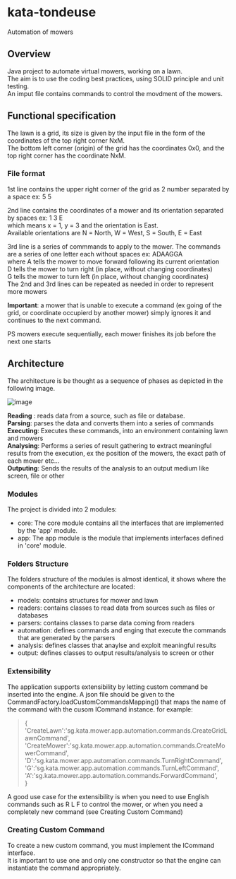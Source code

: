 # kata-tondeuse
Automation of mowers
## Overview
Java project to automate virtual mowers, working on a lawn.  
The aim is to use the coding best practices, using SOLID principle and unit testing.  
An imput file contains commands to control the movdment of the mowers.
 
 
## Functional specification 
The lawn is a grid, its size is given by the input file in the form of the coordinates of the top right corner NxM.  
The bottom left corner (origin) of the grid has the coordinates 0x0, and the top right corner has the coordinate NxM.

### File format
1st line contains the upper right corner of the grid as 2 number separated by a space ex: 5 5  

2nd line contains the coordinates of a mower and its orientation separated by spaces ex: 1 3 E  
which means x = 1, y = 3 and the orientation is East.  
Available orientations are N = North, W = West, S = South, E = East  

3rd line is a series of commmands to apply to the mower. The commands are a series of one letter each without spaces ex: ADAAGGA  
 where A tells the mower to move forward following its current orientation  
 D tells the mower to turn right (in place, without changing coordinates)  
 G tells the mower to turn left (in place, without changing coordinates)  
 The 2nd and 3rd lines can be repeated as needed in order to represent more mowers  
 
**Important**: a mower that is unable to execute a command (ex going of the grid, or coordinate occupierd by another mower) simply ignores it and continues to the next command.

PS mowers execute sequentially, each mower finishes its job before the next one starts 

## Architecture
The architecture is be thought as a sequence of phases as depicted in the following image.

![image](https://user-images.githubusercontent.com/403470/205603449-beead217-fa9f-47c4-aa6c-329ee700582d.png)

**Reading** : reads data from a source, such as file or database.  
**Parsing**: parses the data and converts them into a series of commands  
**Executing**: Executes these commands, into an environment containing lawn and mowers  
**Analysing**: Performs a series of result gathering to extract meaningful results from the execution, ex the position of the mowers, the exact path of each mower etc…  
**Outputing**: Sends the results of the analysis to an output medium like screen, file or other  

### Modules
The project is divided into 2 modules:
- core: The core module contains all the interfaces that are implemented by the 'app' module.
- app: The app module is the module that implements interfaces defined in 'core' module.

### Folders Structure
The folders structure of the modules is almost identical, it shows where the components of the architecture are located:  
- models: contains structures for mower and lawn
- readers: contains classes to read data from sources such as files or databases
- parsers: contains classes to parse data coming from readers
- automation: defines commands and enging that execute the commands that are generated by the parsers
- analysis: defines classes that anaylse and exploit meaningful results
- output: defines classes to output results/analysis to screen or other

### Extensibility
The application supports extensibility by letting custom command be inserted into the engine.
A json file should be given to the CommandFactory.loadCustomCommandsMapping() that maps the name of the command with the cusom ICommand instance.
for example:
> {  
> 'CreateLawn':'sg.kata.mower.app.automation.commands.CreateGridLawnCommand',
> 'CreateMower':'sg.kata.mower.app.automation.commands.CreateMowerCommand',
> 'D':'sg.kata.mower.app.automation.commands.TurnRightCommand',  
> 'G':'sg.kata.mower.app.automation.commands.TurnLeftCommand',  
> 'A':'sg.kata.mower.app.automation.commands.ForwardCommand',  
> }

A good use case for the extensibility is when you need to use English commands such as R L F to control the mower, or when you need a completely new command (see Creating Custom Command)

### Creating Custom Command
To create a new custom command, you must implement the ICommand interface.  
It is important to use one and only one constructor so that the engine can instantiate the command appropriately.
